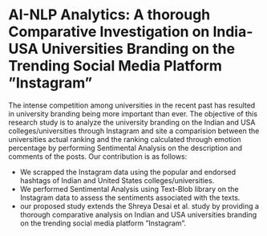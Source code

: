 # AI-NLP Analytics: A thorough Comparative Investigation on India-USA Universities Branding on the Trending Social Media Platform ”Instagram”

The intense competition among universities in the recent past has resulted in university branding being more important than ever. The objective of this research study is to analyze the university branding on the Indian and USA colleges/universities through Instagram and
site a comparision between the universities actual ranking and the ranking calculated through emotion percentage by performing Sentimental Analysis on the description and comments of the posts.
Our contribution is as follows:<br> 
 - We scrapped the Instagram data using the popular and endorsed hashtags of Indian and United States colleges/universities.<br>
 - We performed Sentimental Analysis using Text-Blob library on the Instagram data to assess the sentiments associated with the texts.<br> 
 - our proposed study extends the Shreya Desai et al. study by providing a thorough comparative analysis on Indian and USA universities branding on the trending social media platform ”Instagram”.<br>

